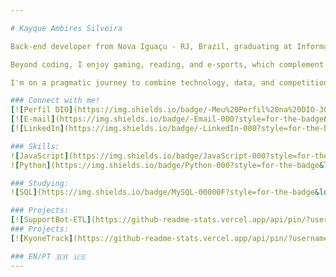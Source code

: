 ```yaml
---

# Kayque Ambires Silveira

Back-end developer from Nova Iguaçu - RJ, Brazil, graduating at Information Systems. I'm passionate about technology, with a special interest in data science. Although I haven't had the chance to put my skills to the test in the job market, I'm always seeking opportunities to study and improve.

Beyond coding, I enjoy gaming, reading, and e-sports, which complement my analytical mindset.

I'm on a pragmatic journey to combine technology, data, and competition, one code at a time.

### Connect with me!
[![Perfil DIO](https://img.shields.io/badge/-Meu%20Perfil%20na%20DIO-30A3DC?style=for-the-badge)](https://web.dio.me/users/jaikayque)
[![E-mail](https://img.shields.io/badge/-Email-000?style=for-the-badge&logo=microsoft-outlook&logoColor=E94D5F)](mailto:kayqueasilveira@gmail.com)
[![LinkedIn](https://img.shields.io/badge/-LinkedIn-000?style=for-the-badge&logo=linkedin&logoColor=30A3DC)](https://www.linkedin.com/in/kayqueambires/)

### Skills:
![JavaScript](https://img.shields.io/badge/JavaScript-000?style=for-the-badge&logo=javascript)
![Python](https://img.shields.io/badge/Python-000?style=for-the-badge&logo=python)

### Studying:
![SQL](https://img.shields.io/badge/MySQL-00000F?style=for-the-badge&logo=mysql&logoColor=white)&nbsp;

### Projects:
[![SupportBot-ETL](https://github-readme-stats.vercel.app/api/pin/?username=kayqueambires&repo=SupportBot-ETL&bg_color=000&border_color=30A3DC&show_icons=true&icon_color=30A3DC&title_color=E94D5F&text_color=FFF)](https://github.com/kayqueambires/SupportBot-ETL)
### Projects:
[![KyoneTrack](https://github-readme-stats.vercel.app/api/pin/?username=kayqueambires&repo=KyoneTrack&bg_color=000&border_color=30A3DC&show_icons=true&icon_color=30A3DC&title_color=E94D5F&text_color=FFF)](https://github.com/kayqueambires/KyoneTrack)

### EN/PT 🇧🇷 🇺🇸
---
```


